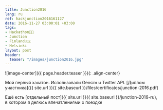 ```yaml
---
title: Junction2016
lang: ru
ref: hackjunction2016161127
date: 2016-11-27 03:00:01 +03:00
tags:
- Hackathon👨‍💻
- Junction
- Finland🇫🇮
- Helsinki
layout: post
header:
  teaser: "/images/junction2016.jpg"
---
```


![image-center]({{ page.header.teaser }}){: .align-center}

Мой первый хакатон. Использовали Gensim и Twitter API. [Диплом участника]({{ site.url }}{{ site.baseurl }}/files/certificates/junction-2016.pdf)

Ещё есть [отдельный пост]({{ site.url }}{{ site.baseurl }}/junction-2016-ru), в котором я делюсь впечатлениями о поездке
